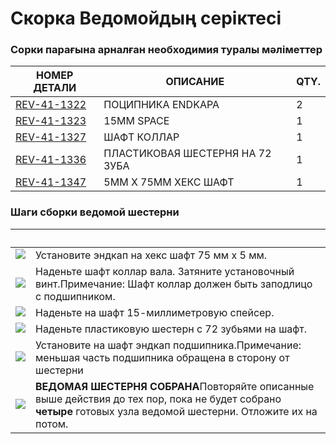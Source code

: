 # Скорка Ведомойдың серіктесі

### Сорки парағына арналған необходимия туралы мәліметтер <a href="#neobkhodimye-detali-dlya-sborki-vedomoi-shesterni" id="neobkhodimye-detali-dlya-sborki-vedomoi-shesterni"></a>

| **НОМЕР ДЕТАЛИ**                                          | **ОПИСАНИЕ**                    | **QTY.** |
| --------------------------------------------------------- | ------------------------------- | -------- |
| ​[REV-41-1322](https://www.revrobotics.com/rev-41-1322/)​ | ПОЦИПНИКА ENDKAPA              | 2        |
| ​[REV-41-1323](https://www.revrobotics.com/rev-41-1323/)​ | 15MM SPACE                   | 1        |
| ​[REV-41-1327](https://www.revrobotics.com/rev-41-1327/)​ | ШАФТ КОЛЛАР                     | 1        |
| ​[REV-41-1336](https://www.revrobotics.com/rev-41-1336/)​ | ПЛАСТИКОВАЯ ШЕСТЕРНЯ НА 72 ЗУБА | 1        |
| ​[REV-41-1347](https://www.revrobotics.com/rev-41-1347/)​ | 5MM X 75MM ХЕКС ШАФТ            | 1        |

### Шаги сборки ведомой шестерни <a href="#shagi-sborki-vedomoi-shesterni" id="shagi-sborki-vedomoi-shesterni"></a>

| ​                                                                                                                                                                                                                                                                      | ​                                                                                                                                                                 |
| ---------------------------------------------------------------------------------------------------------------------------------------------------------------------------------------------------------------------------------------------------------------------- | ----------------------------------------------------------------------------------------------------------------------------------------------------------------- |
| ​​![](https://2589213514-files.gitbook.io/\~/files/v0/b/gitbook-legacy-files/o/assets%2F-M5yw0n8IneF5-9ybLjT%2F-MIKNsVGc\_5g6zjfCBni%2F-MILArX7YxWjffUgcjWd%2FAGD-\_GA%20-%20Add%20End%20Cap%20Bearing%201.svg?alt=media\&token=3a3e5747-0d40-4a66-bc09-4eaa340baade)​ | Установите эндкап на хекс шафт 75 мм x 5 мм.                                                                                                                      |
| ​​![](https://2589213514-files.gitbook.io/\~/files/v0/b/gitbook-legacy-files/o/assets%2F-M5yw0n8IneF5-9ybLjT%2F-MIKNsVGc\_5g6zjfCBni%2F-MILBVwESFcLHiJAERe5%2FAGD-\_GA%20-%20Add%20Shaft%20Collar.svg?alt=media\&token=e9a222fc-b921-430a-aa9b-f20114046de7)​          | Наденьте шафт коллар вала. Затяните установочный винт.​Примечание: Шафт коллар должен быть заподлицо с подшипником.                                               |
| ​​![](https://2589213514-files.gitbook.io/\~/files/v0/b/gitbook-legacy-files/o/assets%2F-M5yw0n8IneF5-9ybLjT%2F-MIKNsVGc\_5g6zjfCBni%2F-MILB9yZjBq7uLtuyfYl%2FAGD-\_GA%20-%20Add%20Spacer.svg?alt=media\&token=7b28dec8-6728-4853-8b0c-a7701f9c4f06)​                  | Наденьте на шафт 15-миллиметровую спейсер.                                                                                                                        |
| ​​![](https://2589213514-files.gitbook.io/\~/files/v0/b/gitbook-legacy-files/o/assets%2F-M5yw0n8IneF5-9ybLjT%2F-MIKNsVGc\_5g6zjfCBni%2F-MILBpyM0U3CS1o8\_k49%2FAGD-\_GA%20-%20Add%20Gear.svg?alt=media\&token=6281885f-90b6-4a75-a61c-97b7db73eafa)​                   | Наденьте пластиковую шестерн с 72 зубьями на шафт.                                                                                                               |
| ​​![](https://2589213514-files.gitbook.io/\~/files/v0/b/gitbook-legacy-files/o/assets%2F-M5yw0n8IneF5-9ybLjT%2F-MIKNsVGc\_5g6zjfCBni%2F-MILC9ovycUetFX\_xtGJ%2FAGD-\_GA%20-%20End%20Cap%20Bearing%202.svg?alt=media\&token=7f368966-894f-4705-9025-c0347885347b)​      | Установите на шафт эндкап подшипника.​Примечание: меньшая часть подшипника обращена в сторону от шестерни                                                         |
| ​​![](https://2589213514-files.gitbook.io/\~/files/v0/b/gitbook-legacy-files/o/assets%2F-M5yw0n8IneF5-9ybLjT%2F-MIKNsVGc\_5g6zjfCBni%2F-MILCSWQdSy\_bwJH0lit%2FAGD-\_Gear%20Assembly%20Complete.svg?alt=media\&token=aab6a3da-4cef-469a-8d18-194005cc9077)​            | **ВЕДОМАЯ ШЕСТЕРНЯ СОБРАНА**​Повторяйте описанные выше действия до тех пор, пока не будет собрано **четыре** готовых узла ведомой шестерни. Отложите их на потом. |

